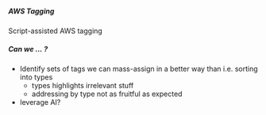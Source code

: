 ##### AWS Tagging

Script-assisted AWS tagging

##### Can we ... ?
* Identify sets of tags we can mass-assign in a better way than i.e. sorting into types
  * types highlights irrelevant stuff
  * addressing by type not as fruitful as expected
* leverage AI?
